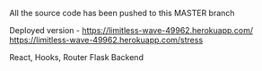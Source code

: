 All the source code has been pushed to this MASTER branch 

Deployed version - https://limitless-wave-49962.herokuapp.com/ 
                   https://limitless-wave-49962.herokuapp.com/stress

React, Hooks, Router
Flask Backend 
